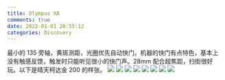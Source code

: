 ```yaml
---
title: Olympus XA
comments: true
date: 2022-01-01 20:55:12
categories: Discovery
---
```

最小的 135 旁轴，黄斑测距，光圈优先自动快门。机器的快门有点特色，基本上没有触感反馈，触发时只能听见很小的快门声。28mm 配合超焦距，扫街很好玩。以下是晴天柯达金 200 的样张。
![](https://cdn.jsdelivr.net/gh/gaoryrt/f/202201012111055.jpg)
![](https://cdn.jsdelivr.net/gh/gaoryrt/f/202201012112712.jpg)
![](https://cdn.jsdelivr.net/gh/gaoryrt/f/202201012112448.jpg)
![](https://cdn.jsdelivr.net/gh/gaoryrt/f/202201012117597.jpg)
![](https://cdn.jsdelivr.net/gh/gaoryrt/f/202201012117353.jpg)
![](https://cdn.jsdelivr.net/gh/gaoryrt/f/202201012117929.jpg)
![](https://cdn.jsdelivr.net/gh/gaoryrt/f/202201012112241.jpg)
![](https://cdn.jsdelivr.net/gh/gaoryrt/f/202201012112482.jpg)


